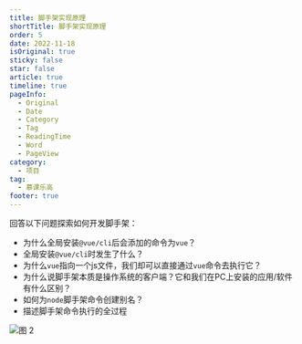 ```yaml
---
title: 脚手架实现原理
shortTitle: 脚手架实现原理
order: 5
date: 2022-11-18
isOriginal: true
sticky: false
star: false
article: true
timeline: true
pageInfo:
  - Original
  - Date
  - Category
  - Tag
  - ReadingTime
  - Word
  - PageView
category:
  - 项目
tag:
  - 慕课乐高
footer: true
---
```


回答以下问题探索如何开发脚手架：  
- 为什么全局安装`@vue/cli`后会添加的命令为`vue`？
- 全局安装`@vue/cli`时发生了什么？
- 为什么`vue`指向一个js文件，我们却可以直接通过`vue`命令去执行它？
- 为什么说脚手架本质是操作系统的客户端？它和我们在PC上安装的应用/软件有什么区别？
- 如何为`node`脚手架命令创建别名？
- 描述脚手架命令执行的全过程

![图 2](/img/%E8%84%9A%E6%89%8B%E6%9E%B6%E5%AE%9E%E7%8E%B0%E5%8E%9F%E7%90%86-2022-11-18-10-51-37.png)  
